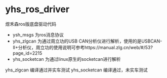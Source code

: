 # yhs_ros_driver
煜禾森ros版底盘驱动代码

- ysh_msgs 为ros消息协议
- yhs_zlgcan 为通过周立功的USB CAN分析仪进行解析，使用的是USBCAN-II+分析仪，周立功的使用说明可参考https://manual.zlg.cn/web/#/53?page_id=2215
- yhs_socketcan 为通过linux原生的socketcan进行解析


yhs_zlgcan 编译通过并实车测试
yhs_socketcan 编译通过，未实车测试
